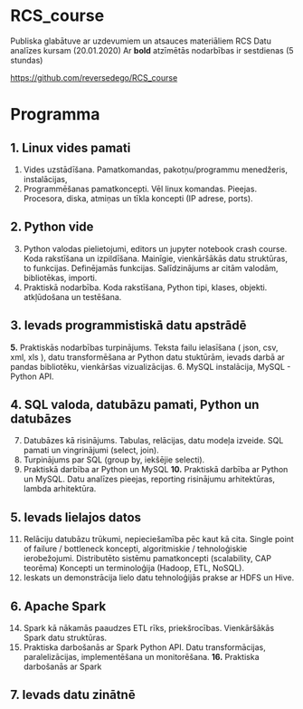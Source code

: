 # RCS_course
Publiska glabātuve ar uzdevumiem un atsauces materiāliem RCS Datu analīzes kursam (20.01.2020)
Ar **bold** atzīmētās nodarbības ir sestdienas (5 stundas)

https://github.com/reversedego/RCS_course

# Programma

## 1. Linux vides pamati
1. Vides uzstādīšana. Pamatkomandas, pakotņu/programmu menedžeris, instalācijas,
2. Programmēšanas pamatkoncepti. Vēl linux komandas. Pieejas. Procesora, diska, atmiņas un tīkla koncepti (IP adrese, ports). 


## 2. Python vide
3.  Python valodas pielietojumi, editors un jupyter notebook crash course. Koda rakstīšana un izpildīšana. Mainīgie, vienkāršākās datu struktūras, to funkcijas. Definējamās funkcijas. Salīdzinājums ar citām valodām, bibliotēkas, importi.
4.  Praktiskā nodarbība. Koda rakstīšana, Python tipi, klases, objekti. atkļūdošana un testēšana.

## 3. Ievads programmistiskā datu apstrādē
**5.** Praktiskās nodarbības turpinājums. Teksta failu ielasīšana ( json, csv, xml, xls ), datu transformēšana ar Python datu stuktūrām, ievads darbā ar pandas bibliotēku, vienkāršas vizualizācijas.
6. MySQL instalācija, MySQL - Python API.

## 4. SQL valoda, datubāzu pamati, Python un datubāzes
7. Datubāzes kā risinājums. Tabulas, relācijas, datu modeļa izveide. SQL pamati un vingrinājumi (select, join).
8. Turpinājums par SQL (group by, iekšējie selecti).
9. Praktiskā darbība ar Python un MySQL
**10.** Praktiskā darbība ar Python un MySQL. Datu analīzes pieejas, reporting risinājumu arhitektūras, lambda arhitektūra.

## 5. Ievads lielajos datos
11. Relāciju datubāzu trūkumi, nepieciešamība pēc kaut kā cita. Single point of failure / bottleneck koncepti, algoritmiskie / tehnoloģiskie ierobežojumi. Distributēto sistēmu pamatkoncepti (scalability, CAP teorēma) Koncepti un terminoloģija (Hadoop, ETL, NoSQL). 
12. Ieskats un demonstrācija lielo datu tehnoloģijās prakse ar HDFS un Hive.

## 6. Apache Spark
14. Spark kā nākamās paaudzes ETL rīks, priekšrocības. Vienkāršākās Spark datu struktūras. 
15. Praktiska darbošanās ar Spark Python API. Datu transformācijas, paralelizācijas, implementēšana un monitorēšana. 
**16.** Praktiska darbošanās ar Spark

## 7. Ievads datu zinātnē
